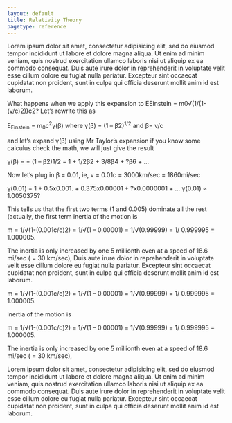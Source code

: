 ```yaml
---
layout: default
title: Relativity Theory
pagetype: reference
---
```


Lorem ipsum dolor sit amet, consectetur adipisicing elit, sed do eiusmod tempor incididunt ut labore et dolore magna aliqua. Ut enim ad minim veniam, quis nostrud exercitation ullamco laboris nisi ut aliquip ex ea commodo consequat. Duis aute irure dolor in reprehenderit in voluptate velit esse cillum dolore eu fugiat nulla pariatur. Excepteur sint occaecat cupidatat non proident, sunt in culpa qui officia deserunt mollit anim id est laborum.

What happens when we apply this expansion to EEinstein =  m0√(1/(1-(v/c)2))c2? Let’s rewrite this as

E<sub>Einstein</sub> = m<sub>0</sub>c<sup>2</sup>γ(β) where γ(β) = (1 – β2)<sup>1/2</sup> and β= v/c 

and let’s expand γ(β) using Mr Taylor’s expansion
if you know some calculus check the math, we will just give the result

γ(β) = = (1 – β2)1/2 = 1 + 1/2β2 + 3/8β4 + ?β6 + …

Now let’s plug in β = 0.01, ie, v = 0.01c = 3000km/sec = 1860mi/sec

γ(0.01) = 1 + 0.5x0.001. + 0.375x0.00001 + ?x0.0000001 + …
γ(0.01) ≈ 1.0050375?

This tells us that the first two terms (1 and 0.005) dominate all the rest (actually, the first term 
inertia of the motion is 

m = 1/√(1-(0.001c/c)2) = 1/√(1 – 0.00001) = 1/√(0.99999) = 1/ 0.999995 = 1.000005.   

The inertia is only increased by one 5 millionth even at a speed of 18.6 mi/sec ( = 30 km/sec), Duis aute irure dolor in reprehenderit in voluptate velit esse cillum dolore eu fugiat nulla pariatur. Excepteur sint occaecat cupidatat non proident, sunt in culpa qui officia deserunt mollit anim id est laborum.



m = 1/√(1-(0.001c/c)2) = 1/√(1 – 0.00001) = 1/√(0.99999) = 1/ 0.999995 = 1.000005.   




inertia of the motion is 

m = 1/√(1-(0.001c/c)2) = 1/√(1 – 0.00001) = 1/√(0.99999) = 1/ 0.999995 = 1.000005.   

The inertia is only increased by one 5 millionth even at a speed of 18.6 mi/sec ( = 30 km/sec), 


Lorem ipsum dolor sit amet, consectetur adipisicing elit, sed do eiusmod tempor incididunt ut labore et dolore magna aliqua. Ut enim ad minim veniam, quis nostrud exercitation ullamco laboris nisi ut aliquip ex ea commodo consequat. Duis aute irure dolor in reprehenderit in voluptate velit esse cillum dolore eu fugiat nulla pariatur. Excepteur sint occaecat cupidatat non proident, sunt in culpa qui officia deserunt mollit anim id est laborum.
